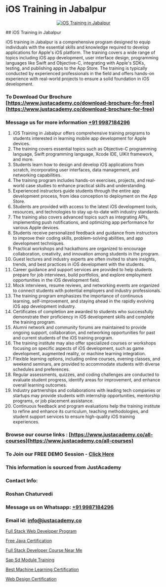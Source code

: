 # iOS Training in Jabalpur

<p align="center">
  <a href="https://justacademy.co/course-detail/ios-training">
    <img src="https://justacademy.co/storage2/course_image/1676636008_course_image.webp" alt="iOS Training in Jabalpur">
  </a>
</p>
## iOS Training in Jabalpur

iOS training in Jabalpur is a comprehensive program designed to equip individuals with the essential skills and knowledge required to develop applications for Apple's iOS platform. The training covers a wide range of topics including iOS app development, user interface design, programming languages like Swift and Objective-C, integrating with Apple's SDKs, testing, and publishing apps to the App Store. The training is typically conducted by experienced professionals in the field and offers hands-on experience with real-world projects to ensure a solid foundation in iOS development.
### To Download Our Brochure [https://www.justacademy.co/download-brochure-for-free](https://www.justacademy.co/download-brochure-for-free)
### Message us for more information [+91 9987184296](https://api.whatsapp.com/send?phone=919987184296)
1) iOS Training in Jabalpur offers comprehensive training programs to students interested in learning mobile app development for Apple devices.
2) The training covers essential topics such as Objective-C programming language, Swift programming language, Xcode IDE, UIKit framework, and more.
3) Students learn how to design and develop iOS applications from scratch, incorporating user interfaces, data management, and networking capabilities.
4) The training program includes hands-on exercises, projects, and real-world case studies to enhance practical skills and understanding.
5) Experienced instructors guide students through the entire app development process, from idea conception to deployment on the App Store.
6) Students are provided with access to the latest iOS development tools, resources, and technologies to stay up-to-date with industry standards.
7) The training also covers advanced topics such as integrating APIs, implementing push notifications, and optimizing app performance for various Apple devices.
8) Students receive personalized feedback and guidance from instructors to improve their coding skills, problem-solving abilities, and app development techniques.
9) Practical workshops and hackathons are organized to encourage collaboration, creativity, and innovation among students in the program.
10) Guest lectures and industry experts are often invited to share insights, trends, and best practices in iOS development with the students.
11) Career guidance and support services are provided to help students prepare for job interviews, build portfolios, and explore employment opportunities in the iOS development field.
12) Mock interviews, resume reviews, and networking events are organized to connect students with potential employers and industry professionals.
13) The training program emphasizes the importance of continuous learning, self-improvement, and staying ahead in the rapidly evolving iOS app development industry.
14) Certificates of completion are awarded to students who successfully demonstrate their proficiency in iOS development skills and complete the training program.
15) Alumni network and community forums are maintained to provide ongoing support, collaboration, and networking opportunities for past and current students of the iOS training program.
16) The training institute may also offer specialized courses or workshops focusing on specific aspects of iOS development, such as game development, augmented reality, or machine learning integration.
17) Flexible learning options, including online courses, evening classes, and weekend seminars, are provided to accommodate students with diverse schedules and preferences.
18) Regular assessments, quizzes, and coding challenges are conducted to evaluate student progress, identify areas for improvement, and enhance overall learning outcomes.
19) Industry partnerships and collaborations with leading tech companies or startups may provide students with internship opportunities, mentorship programs, or job placement assistance.
20) Continuous feedback and program evaluations help the training institute to refine and enhance its curriculum, teaching methodologies, and student support services to ensure high-quality iOS training experiences.

### Browse our course links : [https://www.justacademy.co/all-courses](https://www.justacademy.co/all-courses) 
### To Join our FREE DEMO Session - [Click Here](https://www.justacademy.co/register-for-course-demo)


### This information is sourced from JustAcademy
### Contact Info:
### Roshan Chaturvedi
### Message us on Whatsapp: [+91 9987184296](https://api.whatsapp.com/send?phone=919987184296)
### Email id: [info@justacademy.co](mailto:info@justacademy.co)
                
[Full Stack Web Developer Program](https://www.linkedin.com/pulse/full-stack-web-developer-program-justacademy-ahmedabad-cghff/)

[Free Java Certification](https://www.linkedin.com/pulse/free-java-certification-justacademy-beangaluru-mwl7c/)

[Full Stack Developer Course Near Me](https://medium.com/@mahi3106/full-stack-developer-course-near-me-21563bdfd0f5)

[Sap Sd Module Training](https://medium.com/@negishivu99/sap-sd-module-training-de37f5bdd3a5)

[Best Machine Learning Certification](https://justacademyin.github.io/justacademy/best-machine-learning-certification)

[Web Design Certification](https://justacademyin.github.io/justacademy/web-design-certification)

